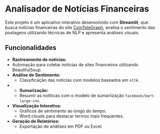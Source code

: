 # Analisador de Notícias Financeiras

Este projeto é um aplicativo interativo desenvolvido com **Streamlit**, que busca notícias financeiras do site [CoinTeleGraph](https://br.cointelegraph.com/), analisa o sentimento das postagens utilizando técnicas de NLP e apresenta análises visuais.

## **Funcionalidades**

- **Rastreamento de notícias:**
- Automação para coletar noticías de sites financeiros utilizando BeautifulSoup.
- **Análise de Sentimento:**
  - Classificação das noticías com modelos baseados em `nltk`.
- - **Sumarização:**
  - Resumir as notíticas com o modelo de sumariização `facebook/bart-large-cnn`.
- **Visualização Interativa:**
  - Gráficos de sentimento ao longo do tempo.
  - Word clouds para destacar termos mais frequentes.
- **Geração de Relatórios:**
  - Exportação de análises em PDF ou Excel.

